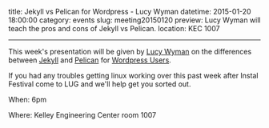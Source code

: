 title: Jekyll vs Pelican for Wordpress - Lucy Wyman
datetime: 2015-01-20 18:00:00
category: events
slug: meeting20150120
preview: Lucy Wyman will teach the pros and cons of Jekyll vs Pelican.
location: KEC 1007

---
This week's presentation will be given by
[Lucy Wyman](https://github.com/lucywyman/)
on the differences between
[Jekyll](http://jekyllrb.com/)
and
[Pelican](http://docs.getpelican.com/en/3.5.0/)
for
[Wordpress Users](https://wordpress.org/).

If you had any troubles getting linux working over this past week after 
Instal Festival come to LUG and we'll help get you sorted out.

When: 6pm

Where: Kelley Engineering Center room 1007
